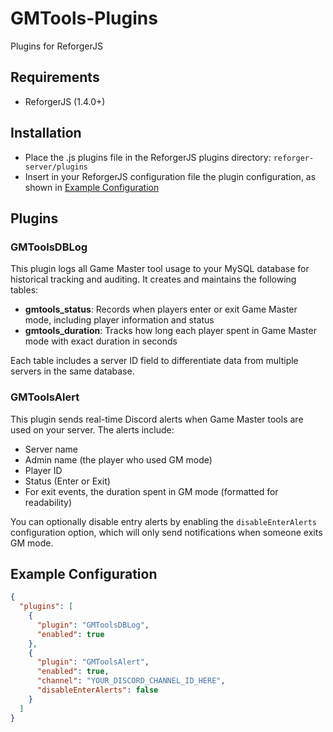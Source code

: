 # GMTools-Plugins
Plugins for ReforgerJS

## Requirements
- ReforgerJS (1.4.0+)

## Installation
- Place the .js plugins file in the ReforgerJS plugins directory: `reforger-server/plugins`
- Insert in your ReforgerJS configuration file the plugin configuration, as shown in [Example Configuration](#example-configuration)

## Plugins

### GMToolsDBLog
This plugin logs all Game Master tool usage to your MySQL database for historical tracking and auditing. It creates and maintains the following tables:

- **gmtools_status**: Records when players enter or exit Game Master mode, including player information and status
- **gmtools_duration**: Tracks how long each player spent in Game Master mode with exact duration in seconds

Each table includes a server ID field to differentiate data from multiple servers in the same database.

### GMToolsAlert
This plugin sends real-time Discord alerts when Game Master tools are used on your server. The alerts include:

- Server name
- Admin name (the player who used GM mode)
- Player ID
- Status (Enter or Exit)
- For exit events, the duration spent in GM mode (formatted for readability)

You can optionally disable entry alerts by enabling the `disableEnterAlerts` configuration option, which will only send notifications when someone exits GM mode.

## Example Configuration

```json
{
  "plugins": [
    {
      "plugin": "GMToolsDBLog",
      "enabled": true
    },
    {
      "plugin": "GMToolsAlert",
      "enabled": true,
      "channel": "YOUR_DISCORD_CHANNEL_ID_HERE",
      "disableEnterAlerts": false
    }
  ]
}